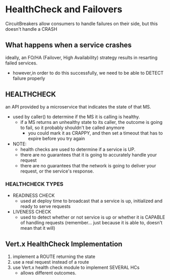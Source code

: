 # HealthCheck and Failovers
CircuitBreakers allow consumers to handle failures on their side, but this
doesn't handle a CRASH

## What happens when a service crashes
ideally, an FO/HA (Failover, High Availability) strategy results in resarting
failed services. 
- however,in order to do this successfully, we need to be able to DETECT failure
properly

## HEALTHCHECK
an API provided by a microservice that indicates the state of that MS.
- used by caller() to determine if the MS it is calling is healthy.
    - if a MS returns an unhealthy state to its caller, the outcome is 
    going to fail, so it probably shouldn't be called anymore
        - you could mark it as CRAPPY, and then set a timeout that has
        to expire before you try again
- NOTE: 
    - health checks are used to determine if a service is UP. 
    - there are no guarantees that it is going to accurately
    handle your request
    - there are no guarantees that the network is going to 
    deliver your request, or the service's response. 
    
### HEALTHCHECK TYPES
- READINESS CHECK
    - used at deploy time to broadcast that a service is up, initialized and
    ready to serve requests
- LIVENESS CHECK
    - used to detect whether or not service is up or whether it is CAPABLE of
    handling requests (remember... just because it is able to, doesn't
    mean that it will)
    
    
## Vert.x HealthCheck Implementation
1. implement a ROUTE returning the state
1. use a real request instead of a route
1. use Vert.x health check module to implement SEVERAL HCs
    - allows different outcomes. 